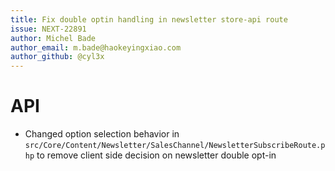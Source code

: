 ```yaml
---
title: Fix double optin handling in newsletter store-api route
issue: NEXT-22891
author: Michel Bade
author_email: m.bade@haokeyingxiao.com
author_github: @cyl3x
---
```

# API
* Changed option selection behavior in `src/Core/Content/Newsletter/SalesChannel/NewsletterSubscribeRoute.php` to remove client side decision on newsletter double opt-in

